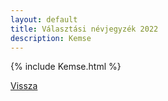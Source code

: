 ```yaml
---
layout: default
title: Választási névjegyzék 2022
description: Kemse
---
```


{% include Kemse.html %}

[Vissza](./)